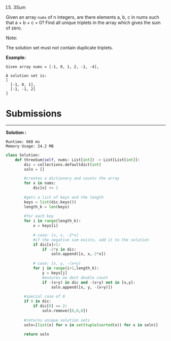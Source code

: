 15. 3Sum

Given an array `nums` of n integers, are there elements a, b, c in nums such that a + b + c = 0? Find all unique triplets in the array which gives the sum of zero.

Note:

The solution set must not contain duplicate triplets.

**Example:**
```
Given array nums = [-1, 0, 1, 2, -1, -4],

A solution set is:
[
  [-1, 0, 1],
  [-1, -1, 2]
]
```

# Submissions
---
**Solution :**
```
Runtime: 668 ms
Memory Usage: 24.2 MB
```
```python
class Solution:
    def threeSum(self, nums: List[int]) -> List[List[int]]:
        dic = collections.defaultdict(int)
        soln = []

        #creates a dictionary and counts the array
        for x in nums:
            dic[x] += 1
        
        #gets a list of keys and the length
        keys = list(dic.keys())
        length_k = len(keys)
        
        #for each key
        for i in range(length_k):
            x = keys[i]
            
            # case: [x, x, -2*x]
            #if the negative sum exists, add it to the solution
            if dic[x]>1:
                if -2*x in dic:
                    soln.append([x, x,-2*x])
                    
            # case: [x, y, -(x+y)
            for j in range(i+1,length_k):
                y = keys[j]
                #ensures we dont double count
                if -(x+y) in dic and -(x+y) not in [x,y]:
                    soln.append([x, y, -(x+y)])
        
        #special case of 0
        if 0 in dic:
            if dic[0] == 2:
                soln.remove([0,0,0])
        
        #returns unique solution sets
        soln=[list(x) for x in set(tuple(sorted(x)) for x in soln)]
        
        return soln
```
